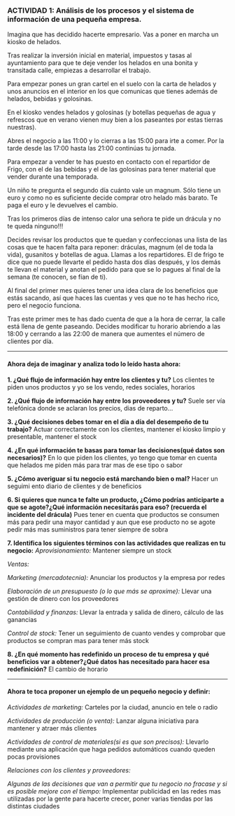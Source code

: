 ### ACTIVIDAD 1: Análisis de los procesos y el sistema de información de una pequeña empresa.

Imagina que has decidido hacerte empresario. Vas a poner en marcha un kiosko de helados. 

Tras realizar la inversión inicial en material, impuestos y tasas al ayuntamiento para que te deje vender los helados en una bonita y transitada calle, empiezas a desarrollar el trabajo.

Para empezar pones un gran cartel en el suelo con la carta de helados y unos anuncios en el interior en los que comunicas que tienes además de helados, bebidas y golosinas.

En el kiosko vendes helados y golosinas (y botellas pequeñas de agua y refrescos que en verano vienen muy bien a los paseantes por estas tierras nuestras).

Abres el negocio a las 11:00 y lo cierras a las 15:00 para irte a comer. Por la tarde desde las 17:00 hasta las 21:00 continúas tu jornada.

Para empezar a vender te has puesto en contacto con el repartidor de Frigo, con el de las bebidas y el de las golosinas para tener material que vender durante una temporada.

Un niño te pregunta el segundo día cuánto vale un magnum. Sólo tiene un euro y como no es suficiente decide comprar otro helado más barato. Te paga el euro y le devuelves el cambio.

Tras los primeros días de intenso calor una señora te pide un drácula y no te queda ninguno!!! 

Decides revisar los productos que te quedan y confeccionas una lista de las cosas que te hacen falta para reponer: dráculas, magnum (el de toda la vida), gusanitos y botellas de agua. Llamas a los repartidores. El de frigo te dice que no puede llevarte el pedido hasta dos días después, y los demás  te llevan el material y anotan el pedido para que se lo pagues al final de la semana (te conocen, se fían de ti). 

Al final del primer mes quieres tener una idea clara de los beneficios que estás sacando, así que haces las cuentas y ves que no te has hecho rico, pero el negocio funciona. 

Tras este primer mes te has dado cuenta de que a la hora de cerrar, la calle está llena de gente paseando. Decides modificar tu horario abriendo a las 18:00 y cerrando a las 22:00 de manera que aumentes el número de clientes por día.

--------------------------------------------

#### Ahora deja de imaginar y analiza todo lo leído hasta ahora:
**1. ¿Qué flujo de información hay entre los clientes y tu?**
Los clientes te piden unos productos y yo se los vendo, redes sociales, horarios

**2. ¿Qué flujo de información hay entre los proveedores y tu?**
Suele ser vía telefónica donde se aclaran los precios, dias de reparto…

**3. ¿Qué decisiones debes tomar en el día a día del desempeño de tu trabajo?**
Actuar correctamente con los clientes, mantener el kiosko limpio y presentable, mantener el stock 

**4. ¿En qué información te basas para tomar las decisiones(qué datos son necesarios)?**
En lo que piden los clientes, yo tengo que tomar en cuenta que helados me piden más para trar mas de ese tipo o sabor

**5. ¿Cómo averiguar si tu negocio está marchando bien o mal?**
Hacer un seguimi ento diario de clientes y de beneficios

**6. Si quieres que nunca te falte un producto, ¿Cómo podrías anticiparte a que se agote?¿Qué información necesitarás para eso? (recuerda el incidente del drácula)**
Pues tener en cuenta que productos se consumen más para pedir una mayor cantidad y aun que ese producto no se agote pedir más mas suministros para tener siempre de sobra

**7. Identifica los siguientes términos con las actividades que realizas en tu negocio:**
_Aprovisionamiento:_ Mantener siempre un stock

_Ventas:_

_Marketing (mercadotecnia):_ Anunciar los productos y la empresa por redes

_Elaboración de un presupuesto (o lo que más se aproxime):_ Llevar una gestión de dinero con los proveedores

_Contabilidad y finanzas:_ Llevar la entrada y salida de dinero, cálculo de las ganancias

_Control de stock:_ Tener un seguimiento de cuanto vendes y comprobar que productos se compran mas para tener más stock

**8. ¿En qué momento has redefinido un proceso de tu empresa y qué beneficios var a obtener?¿Qué datos has necesitado para hacer esa redefinición?**
El cambio de horario

-----------------------------
#### Ahora te toca proponer un ejemplo de un pequeño negocio y definir:
_Actividades de marketing:_ Carteles por la ciudad, anuncio en tele o radio

_Actividades de producción (o venta):_ Lanzar alguna iniciativa para mantener y atraer más clientes

_Actividades de control de materiales(si es que son precisos):_ Llevarlo mediante una aplicación que haga pedidos automáticos cuando queden pocas provisiones

_Relaciones con los clientes y proveedores:_  

_Algunas de las decisiones que van a permitir que tu negocio no fracase y si es posible mejore con el tiempo:_ Implementar publicidad en las redes mas utilizadas por la gente para hacerte crecer, poner varias tiendas por las distintas ciudades
